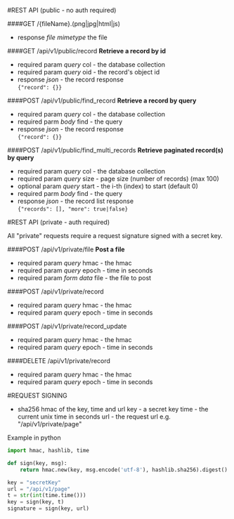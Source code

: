 #REST API (public - no auth required)

####GET /{fileName}.(png|jpg|html|js)
* response *file mimetype* the file

####GET /api/v1/public/record
**Retrieve a record by id**
* required param *query* col - the database collection
* required param *query* oid - the record's object id
* response *json* - the record response  
`{"record": {}}`

####POST /api/v1/public/find_record
**Retrieve a record by query**
* required param *query* col - the database collection
* required parm *body* find - the query
* response *json* - the record response  
`{"record": {}}`

####POST /api/v1/public/find_multi_records
**Retrieve paginated record(s) by query**
* required param *query* col - the database collection
* required param *query* size - page size (number of records) (max 100)
* optional param *query* start - the i-th (index) to start (default 0)
* required parm *body* find - the query
* response *json* - the record list response  
`{"records": [],
  "more": true|false}`
  
#REST API (private - auth required)

All "private" requests require a request signature signed with a secret key.

####POST /api/v1/private/file
**Post a file**
* required param *query* hmac - the hmac
* required param *query* epoch - time in seconds
* required param *form data* file - the file to post

####POST /api/v1/private/record
* required param *query* hmac - the hmac
* required param *query* epoch - time in seconds

####POST /api/v1/private/record_update
* required param *query* hmac - the hmac
* required param *query* epoch - time in seconds

####DELETE /api/v1/private/record
* required param *query* hmac - the hmac
* required param *query* epoch - time in seconds

#REQUEST SIGNING
* sha256 hmac of the key, time and url
key - a secret key
time - the current unix time in seconds
url - the request url e.g. "/api/v1/private/page"

Example in python
```python
import hmac, hashlib, time

def sign(key, msg):
    return hmac.new(key, msg.encode('utf-8'), hashlib.sha256).digest()

key = "secretKey"
url = "/api/v1/page"
t = str(int(time.time()))
key = sign(key, t)
signature = sign(key, url)
```